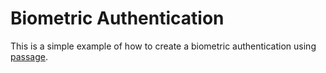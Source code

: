 # Biometric Authentication

This is a simple example of how to create a biometric authentication using [passage](https://passage.id/).

